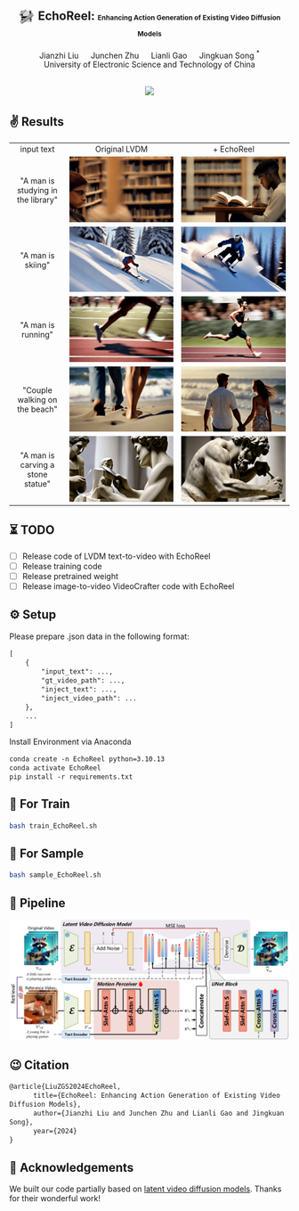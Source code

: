 <div align="center">

<h2> <img src="assets/favicon.ico" style="vertical-align: middle;" width="30" height="30"> EchoReel: <span style="font-size:12px">Enhancing Action Generation of Existing Video Diffusion Models </span> </h2>

<div>
    Jianzhi Liu &emsp; Junchen Zhu &emsp; Lianli Gao &emsp; Jingkuan Song <sup>*</sup>
</div>
<div>
    University of Electronic Science and Technology of China
</div>
<br>
<div align="left">

<p align="center">
    <img src=assets/banner.jpg />
</p>

## ✌️ Results
<table class="center">
  <!-- <td style="text-align:center;" width="50">Input Text</td> -->
  <tr>
  <td style="text-align:center;" width="20%">input text</td>
  <td style="text-align:center;" width="40%">Original LVDM</td>
  <td style="text-align:center;" width="40%">+ EchoReel</td>
  <tr>
  <td style="text-align:center;">"A man is studying in the library"</td>
  <td><img src=assets/1.gif></td>
  <td><img src=assets/2.gif></td>
  <tr>
  <td style="text-align:center;">"A man is skiing"</td>
  <td><img src=assets/3.gif></td>
  <td><img src=assets/4.gif></td>
  <tr>
  <td style="text-align:center;">"A man is running"</td>
  <td><img src=assets/5.gif></td>
  <td><img src=assets/6.gif></td>
  <tr>
  <td style="text-align:center;">"Couple walking on the beach"</td>
  <td><img src=assets/7.gif></td>
  <td><img src=assets/8.gif></td>
  <tr>
  <td style="text-align:center;">"A man is carving a stone statue"</td>
  <td><img src=assets/9.gif></td>
  <td><img src=assets/10.gif></td>
</tr>
</table >

## ⏳ TODO
- [ ] Release code of LVDM text-to-video with EchoReel
- [ ] Release training code
- [ ] Release pretrained weight
- [ ] Release image-to-video VideoCrafter code with EchoReel

## ⚙️ Setup

Please prepare .json data in the following format:

```
[
	{
		"input_text": ...,
		"gt_video_path": ...,
		"inject_text": ...,
		"inject_video_path": ...
	},
    ...
]
```

Install Environment via Anaconda
```
conda create -n EchoReel python=3.10.13
conda activate EchoReel
pip install -r requirements.txt
```

## 💫 For Train

```bash
bash train_EchoReel.sh
```

## 💫 For Sample

```bash
bash sample_EchoReel.sh
```

## 🔮 Pipeline
<p align="center">
    <img src=assets/overview.jpg />
</p>

## 😉 Citation

```
@article{LiuZGS2024EchoReel,
      title={EchoReel: Enhancing Action Generation of Existing Video Diffusion Models}, 
      author={Jianzhi Liu and Junchen Zhu and Lianli Gao and Jingkuan Song},
      year={2024}
}
```

## 🤗 Acknowledgements

We built our code partially based on [latent video diffusion models](https://github.com/CompVis/latent-diffusion). Thanks for their wonderful work!